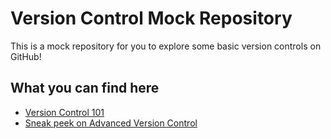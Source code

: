 # Version Control Mock Repository

This is a mock repository for you to explore some basic version controls on GitHub!

## What you can find here
* [Version Control 101](/Version_Control_101.md)
* [Sneak peek on Advanced Version Control](/Advanced_Version_Control.md)
